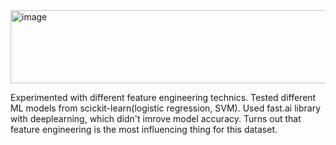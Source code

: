 <img width="1399" height="117" alt="image" src="https://github.com/user-attachments/assets/88f4b6b3-9346-4b8a-bff0-0c044141d9f2" />

Experimented with different feature engineering technics.
Tested different ML models from scickit-learn(logistic regression, SVM).
Used fast.ai library with deeplearning, which didn't imrove model accuracy.
Turns out that feature engineering is the most influencing thing for this dataset.
